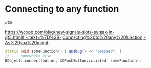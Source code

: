 # Connecting to any function
#Qt 

https://woboq.com/blog/new-signals-slots-syntax-in-qt5.html#:~:text=%7D%3B-,Connecting%20to%20any%20function,-As%20you%20might

```Cpp
static void someFunction() { qDebug() << "pressed"; } 
// ... somewhere else 
QObject::connect(button, &QPushButton::clicked, someFunction);
```
